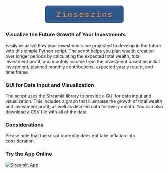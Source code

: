 <div align=center>
<img src="https://raw.githubusercontent.com/Deerzen/Zinseszins/main/zinseszins.png" width="50%" height="50%">
</div>

### Visualize the Future Growth of Your Investments

Easily visualize how your investments are projected to develop in the future with this simple Python script. The script helps you plan wealth creation over longer periods by calculating the expected total wealth, total investment profit, and monthly income from the investment based on initial investment, planned monthly contributions, expected yearly return, and time frame.

### GUI for Data Input and Visualization

The script uses the Streamlit library to provide a GUI for data input and visualization. This includes a graph that illustrates the growth of total wealth and investment profit, as well as detailed data for every month. You can also download a CSV file with all of the data.

### Considerations

Please note that the script currently does not take inflation into consideration.

### Try the App Online

[![Streamlit App](https://static.streamlit.io/badges/streamlit_badge_black_white.svg)](https://share.streamlit.io/deerzen/zinseszins/main/zinseszins.py)
